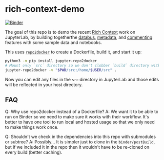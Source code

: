# rich-context-demo

[![Binder](http://mybinder.org/badge.svg)](https://mybinder.org/v2/gh/jupytercalpoly/rich-context-demo/master?urlpath=lab/tree/src/Notebook.ipynb)

The goal of this repo is to demo the recent [Rich Context](https://github.com/jupyterlab/jupyterlab/issues/5813) work on JupyterLab, by building togetherthe [databus](https://github.com/jupyterlab/jupyterlab/pull/5857), [metadata](https://github.com/jupyterlab/jupyterlab-metadata-service), and [commenting](https://github.com/jupyterlab/jupyterlab-commenting) features with some sample data and notebooks.

This uses [`repo2docker`](https://repo2docker.readthedocs.io/en/latest/usage.html) to create a Dockerfile, build it, and start it up:

```bash
python3 -m pip install jupyter-repo2docker
# Mount only `src` directory so we don't clobber `build` directory with built files.
jupyter-repo2docker -v "$PWD/src:/home/$USER/src" .
```

Now you can edit any files in the `src` directory in JupyterLab and those edits will be reflected in your host directory.


## FAQ

Q: Why use repo2docker instead of a Dockerfile?
A: We want it to be able to run on Binder so we need to make sure it works with their workflow. It's better to have one tool to
   run local and hosted usage so that we only need to make things work once.

Q: Shouldn't we check in the dependencies into this repo with submodules or subtree?
A: Possibly... It is simpler just to clone in the `binder/postBuild`, but if we included it in the repo then it wouldn't have to
   be re-cloned on every build (better caching).
